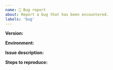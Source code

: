 ```yaml
---
name: 🐞 Bug report
about: Report a bug that has been encountered.
labels: 'bug'
---
```


**Version:**

<!--  x.x.x  -->

**Environment:**

<!-- Server? Docker/CentOS -->
<!-- Client? Linux/Windows -->

**Issue description:**

<!-- Clear description of the issue you are seeing. -->

**Steps to reproduce:**

<!-- Give others an idea on how you can replicate the issue. -->